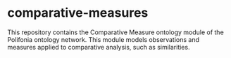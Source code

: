 # comparative-measures
This repository contains the Comparative Measure ontology module of the Polifonia ontology network.
This module models observations and measures applied to comparative analysis, such as similarities.
